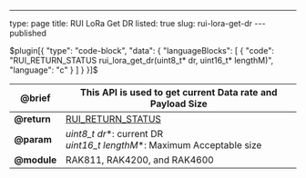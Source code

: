 ---
type: page
title: RUI LoRa Get DR
listed: true
slug: rui-lora-get-dr
---published

$plugin[{
    "type": "code-block",
    "data": {
        "languageBlocks": [
            {
                "code": "RUI_RETURN_STATUS rui_lora_get_dr(uint8_t* dr, uint16_t* lengthM)",
                "language": "c"
            }
        ]
    }
}]$

| **@brief** | This API is used to get current Data rate and Payload Size | 
| ---- | ---- | 
| **@return** | [RUI_RETURN_STATUS](https://doc.rakwireless.com/developer-tools/developer-tools/getting-started#rui%3Ci%3Ereturn%3C/i%3Estatus) | 
| **@param** | **uint8_t* dr**: current DR<br>**uint16_t* lengthM**: Maximum Acceptable size | 
| **@module** | RAK811, RAK4200, and RAK4600 | 



